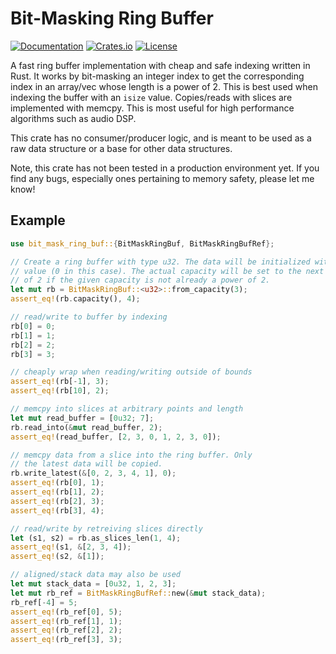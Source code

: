 # Bit-Masking Ring Buffer
[![Documentation](https://docs.rs/bit_mask_ring_buf/badge.svg)][documentation]
[![Crates.io](https://img.shields.io/crates/v/bit_mask_ring_buf.svg)](https://crates.io/crates/bit_mask_ring_buf)
[![License](https://img.shields.io/crates/l/bit_mask_ring_buf.svg)](https://github.com/BillyDM/bit_mask_ring_buf/blob/master/LICENSE)

A fast ring buffer implementation with cheap and safe indexing written in Rust. It works by bit-masking an integer index to get the corresponding index in an array/vec whose length is a power of 2. This is best used when indexing the buffer with an `isize` value. Copies/reads with slices are implemented with memcpy. This is most useful for high performance algorithms such as audio DSP.

This crate has no consumer/producer logic, and is meant to be used as a raw data structure or a base for other data structures.

Note, this crate has not been tested in a production environment yet. If you find any bugs, especially ones pertaining to memory safety, please let me know!

## Example
```rust
use bit_mask_ring_buf::{BitMaskRingBuf, BitMaskRingBufRef};

// Create a ring buffer with type u32. The data will be initialized with the default
// value (0 in this case). The actual capacity will be set to the next highest power
// of 2 if the given capacity is not already a power of 2.
let mut rb = BitMaskRingBuf::<u32>::from_capacity(3);
assert_eq!(rb.capacity(), 4);

// read/write to buffer by indexing
rb[0] = 0;
rb[1] = 1;
rb[2] = 2;
rb[3] = 3;

// cheaply wrap when reading/writing outside of bounds
assert_eq!(rb[-1], 3);
assert_eq!(rb[10], 2);

// memcpy into slices at arbitrary points and length
let mut read_buffer = [0u32; 7];
rb.read_into(&mut read_buffer, 2);
assert_eq!(read_buffer, [2, 3, 0, 1, 2, 3, 0]);

// memcpy data from a slice into the ring buffer. Only
// the latest data will be copied.
rb.write_latest(&[0, 2, 3, 4, 1], 0);
assert_eq!(rb[0], 1);
assert_eq!(rb[1], 2);
assert_eq!(rb[2], 3);
assert_eq!(rb[3], 4);

// read/write by retreiving slices directly
let (s1, s2) = rb.as_slices_len(1, 4);
assert_eq!(s1, &[2, 3, 4]);
assert_eq!(s2, &[1]);

// aligned/stack data may also be used
let mut stack_data = [0u32, 1, 2, 3];
let mut rb_ref = BitMaskRingBufRef::new(&mut stack_data);
rb_ref[-4] = 5;
assert_eq!(rb_ref[0], 5);
assert_eq!(rb_ref[1], 1);
assert_eq!(rb_ref[2], 2);
assert_eq!(rb_ref[3], 3);
```

[documentation]: https://docs.rs/bit_mask_ring_buf/